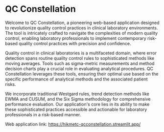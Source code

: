 # QC Constellation

Welcome to QC Constellation, a pioneering web-based application designed to revolutionize quality 
control practices in clinical laboratory environments. The tool is intricately crafted to navigate 
the complexities of modern quality control, enabling laboratory professionals to implement contemporary 
risk-based quality control practices with precision and confidence.

Quality control in clinical laboratories is a multifaceted domain, where error detection spans 
routine quality control rules to sophisticated methods like moving averages. Tools such as sigma-metric 
measurements and method decision charts play a crucial role in evaluating analytical procedures. 
QC Constellation leverages these tools, ensuring their optimal use based on the specific performance 
of analytical methods and the associated patient risks.

We incorporate traditional Westgard rules, trend detection methods like EWMA and CUSUM, and 
the Six Sigma methodology for comprehensive performance evaluation. Our application's core lies 
in its ability to make these sophisticated practices accessible and actionable for laboratory professionals 
in a risk-based manner.

Web application link: https://hikmetc-qcconstellation.streamlit.app/ 
